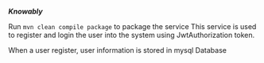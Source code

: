 ***********Knowably***********

Run ```mvn clean compile package``` to package the service
This service is used to register and login the user into the system using JwtAuthorization token.

When a user register, user information is stored in mysql Database
